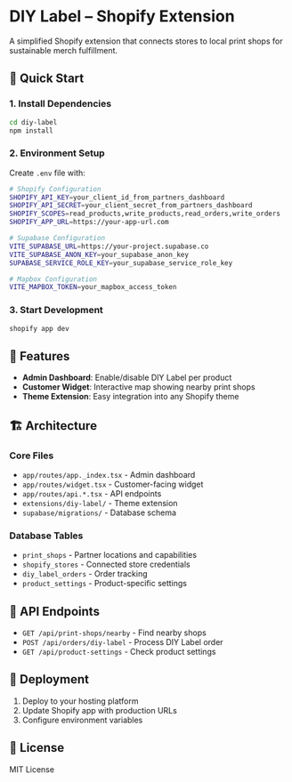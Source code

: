 # DIY Label – Shopify Extension

A simplified Shopify extension that connects stores to local print shops for sustainable merch fulfillment.

## 🚀 Quick Start

### 1. Install Dependencies
```bash
cd diy-label
npm install
```

### 2. Environment Setup
Create `.env` file with:
```bash
# Shopify Configuration
SHOPIFY_API_KEY=your_client_id_from_partners_dashboard
SHOPIFY_API_SECRET=your_client_secret_from_partners_dashboard
SHOPIFY_SCOPES=read_products,write_products,read_orders,write_orders
SHOPIFY_APP_URL=https://your-app-url.com

# Supabase Configuration
VITE_SUPABASE_URL=https://your-project.supabase.co
VITE_SUPABASE_ANON_KEY=your_supabase_anon_key
SUPABASE_SERVICE_ROLE_KEY=your_supabase_service_role_key

# Mapbox Configuration
VITE_MAPBOX_TOKEN=your_mapbox_access_token
```

### 3. Start Development
```bash
shopify app dev
```

## 📱 Features

- **Admin Dashboard**: Enable/disable DIY Label per product
- **Customer Widget**: Interactive map showing nearby print shops
- **Theme Extension**: Easy integration into any Shopify theme

## 🏗️ Architecture

### Core Files
- `app/routes/app._index.tsx` - Admin dashboard
- `app/routes/widget.tsx` - Customer-facing widget
- `app/routes/api.*.tsx` - API endpoints
- `extensions/diy-label/` - Theme extension
- `supabase/migrations/` - Database schema

### Database Tables
- `print_shops` - Partner locations and capabilities
- `shopify_stores` - Connected store credentials
- `diy_label_orders` - Order tracking
- `product_settings` - Product-specific settings

## 🔧 API Endpoints

- `GET /api/print-shops/nearby` - Find nearby shops
- `POST /api/orders/diy-label` - Process DIY Label order
- `GET /api/product-settings` - Check product settings

## 🚀 Deployment

1. Deploy to your hosting platform
2. Update Shopify app with production URLs
3. Configure environment variables

## 📄 License

MIT License